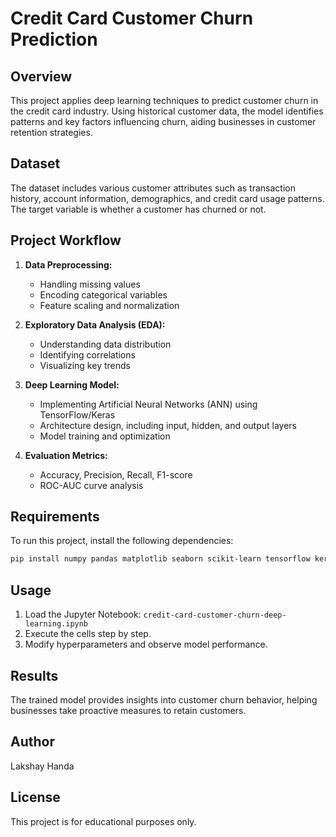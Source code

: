 # Credit Card Customer Churn Prediction

## Overview
This project applies deep learning techniques to predict customer churn in the credit card industry. Using historical customer data, the model identifies patterns and key factors influencing churn, aiding businesses in customer retention strategies.

## Dataset
The dataset includes various customer attributes such as transaction history, account information, demographics, and credit card usage patterns. The target variable is whether a customer has churned or not.

## Project Workflow
1. **Data Preprocessing:**
   - Handling missing values
   - Encoding categorical variables
   - Feature scaling and normalization
   
2. **Exploratory Data Analysis (EDA):**
   - Understanding data distribution
   - Identifying correlations
   - Visualizing key trends

3. **Deep Learning Model:**
   - Implementing Artificial Neural Networks (ANN) using TensorFlow/Keras
   - Architecture design, including input, hidden, and output layers
   - Model training and optimization

4. **Evaluation Metrics:**
   - Accuracy, Precision, Recall, F1-score
   - ROC-AUC curve analysis

## Requirements
To run this project, install the following dependencies:
```bash
pip install numpy pandas matplotlib seaborn scikit-learn tensorflow keras
```

## Usage
1. Load the Jupyter Notebook: `credit-card-customer-churn-deep-learning.ipynb`
2. Execute the cells step by step.
3. Modify hyperparameters and observe model performance.

## Results
The trained model provides insights into customer churn behavior, helping businesses take proactive measures to retain customers.

## Author
Lakshay Handa

## License
This project is for educational purposes only.

